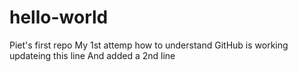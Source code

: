 # hello-world
Piet's first repo
My 1st attemp how to understand GitHub is working updateing this line
And added a 2nd line
